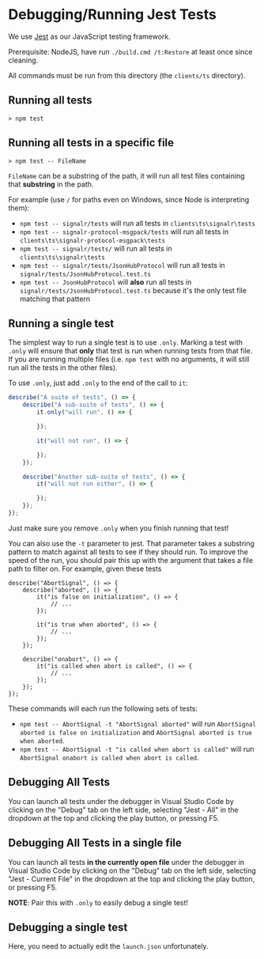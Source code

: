 # Debugging/Running Jest Tests

We use [Jest](https://facebook.github.io/jest/) as our JavaScript testing framework.

Prerequisite: NodeJS, have run `./build.cmd /t:Restore` at least once since cleaning.

All commands must be run from this directory (the `clients/ts` directory).

## Running all tests

```
> npm test
```

## Running all tests in a specific file

```
> npm test -- FileName
```

`FileName` can be a substring of the path, it will run all test files containing that **substring** in the path.

For example (use `/` for paths even on Windows, since Node is interpreting them):

* `npm test -- signalr/tests` will run all tests in `clients\ts\signalr\tests`
* `npm test -- signalr-protocol-msgpack/tests` will run all tests in `clients\ts\signalr-protocol-msgpack\tests`
* `npm test -- signalr/tests/` will run all tests in `clients\ts\signalr\tests`
* `npm test -- signalr/tests/JsonHubProtocol` will run all tests in `signalr/tests/JsonHubProtocol.test.ts`
* `npm test -- JsonHubProtocol` will **also** run all tests in `signalr/tests/JsonHubProtocol.test.ts` because it's the only test file matching that pattern

## Running a single test

The simplest way to run a single test is to use `.only`. Marking a test with `.only` will ensure that **only** that test is run when running tests from that file. If you are running multiple files (i.e. `npm test` with no arguments, it will still run all the tests in the other files).

To use `.only`, just add `.only` to the end of the call to `it`:

```typescript
describe("A suite of tests", () => {
    describe("A sub-suite of tests", () => {
        it.only("will run", () => {

        });

        it("will not run", () => {

        });
    });

    describe("Another sub-suite of tests", () => {
        it("will not run either", () => {

        });
    });
});
```

Just make sure you remove `.only` when you finish running that test!

You can also use the `-t` parameter to jest. That parameter takes a substring pattern to match against all tests to see if they should run. To improve the speed of the run, you should pair this up with the argument that takes a file path to filter on. For example, given these tests

```
describe("AbortSignal", () => {
    describe("aborted", () => {
        it("is false on initialization", () => {
            // ...
        });

        it("is true when aborted", () => {
            // ...
        });
    });

    describe("onabort", () => {
        it("is called when abort is called", () => {
            // ...
        });
    });
});
```

These commands will each run the following sets of tests:

* `npm test -- AbortSignal -t "AbortSignal aborted"` will run `AbortSignal aborted is false on initialization` and `AbortSignal aborted is true when aborted`.
* `npm test -- AbortSignal -t "is called when abort is called"` will run `AbortSignal onabort is called when abort is called`.

## Debugging All Tests

You can launch all tests under the debugger in Visual Studio Code by clicking on the "Debug" tab on the left side, selecting "Jest - All" in the dropdown at the top and clicking the play button, or pressing F5.

## Debugging All Tests in a single file

You can launch all tests **in the currently open file** under the debugger in Visual Studio Code by clicking on the "Debug" tab on the left side, selecting "Jest - Current File" in the dropdown at the top and clicking the play button, or pressing F5.

**NOTE**: Pair this with `.only` to easily debug a single test!

## Debugging a single test

Here, you need to actually edit the `launch.json` unfortunately.
